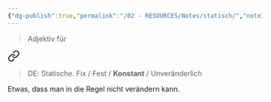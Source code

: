 ```yaml
---
{"dg-publish":true,"permalink":"/02 - RESOURCES/Notes/statisch/","noteIcon":"","updated":"2024-08-02T05:28:32.964+02:00"}
---
```


> Adjektiv für 
<div class="transclusion internal-embed is-loaded"><a class="markdown-embed-link" href="/02-resources/notes/static/" aria-label="Open link"><svg xmlns="http://www.w3.org/2000/svg" width="24" height="24" viewBox="0 0 24 24" fill="none" stroke="currentColor" stroke-width="2" stroke-linecap="round" stroke-linejoin="round" class="svg-icon lucide-link"><path d="M10 13a5 5 0 0 0 7.54.54l3-3a5 5 0 0 0-7.07-7.07l-1.72 1.71"></path><path d="M14 11a5 5 0 0 0-7.54-.54l-3 3a5 5 0 0 0 7.07 7.07l1.71-1.71"></path></svg></a><div class="markdown-embed">




>DE: Statische.
>Fix / Fest / **Konstant** / Unveränderlich

Etwas, dass man in die Regel nicht verändern kann.



</div></div>
